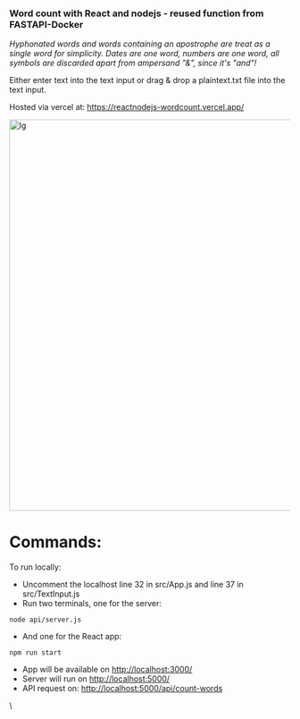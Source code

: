 ### **Word count with React and nodejs - reused function from FASTAPI-Docker**

_Hyphonated words and words containing an apostrophe are treat as a single word for simplicity._
_Dates are one word, numbers are one word, all symbols are discarded apart from ampersand "&", since it's "and"!_

Either enter text into the text input or drag & drop a plaintext.txt file into the text input.

Hosted via vercel at: https://reactnodejs-wordcount.vercel.app/


<img src="https://github.com/lachesis17/react-wordcount/assets/78860436/7ca86366-137b-4a2b-9112-a541e4d14f9d" width="700" alt="lg">


# Commands:
To run locally:
- Uncomment the localhost line 32 in src/App.js and line 37 in src/TextInput.js
- Run two terminals, one for the server:
```
node api/server.js
```

- And one for the React app:
```
npm run start
```

- App will be available on [http://localhost:3000/](http://localhost:3000/)
- Server will run on [http://localhost:5000/](http://localhost:5000/)
- API request on: [http://localhost:5000/api/count-words](http://localhost:5000/api/count-words)

\
